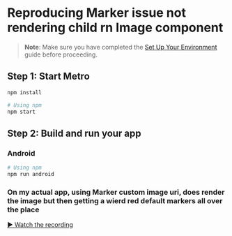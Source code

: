 
# Reproducing Marker issue not rendering child rn Image component

> **Note**: Make sure you have completed the [Set Up Your Environment](https://reactnative.dev/docs/set-up-your-environment) guide before proceeding.

## Step 1: Start Metro

```sh
npm install
```

```sh
# Using npm
npm start
```

## Step 2: Build and run your app

### Android

```sh
# Using npm
npm run android

```

### On my actual app, using Marker custom image uri, does render the image but then getting a wierd red default markers all over the place 

[▶️ Watch the recording](./recording.mov)

